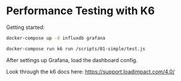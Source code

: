 # Performance Testing with K6

Getting started:

```sh
docker-compose up -d influxdb grafana

docker-compose run k6 run /scripts/01-simple/test.js
```

After settings up Grafana, load the dashboard config.

Look through the k6 docs here: https://support.loadimpact.com/4.0/